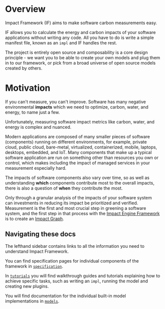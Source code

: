 # Overview

Impact Framework (IF) aims to make software carbon measurements easy.

IF allows you to calculate the energy and carbon impacts of your software applications without writing any code. All you have to do is write a simple manifest file, known as an `impl` and IF handles the rest.

The project is entirely open source and composability is a core design principle - we want you to be able to create your own models and plug them in to our framework, or pick from a broad universe of open source models created by others.

# Motivation

If you can't measure, you can't improve. Software has many negative environmental **impacts** which we need to optimize, carbon, water, and energy, to name just a few.

Unfortunately, measuring software impact metrics like carbon, water, and energy is complex and nuanced. 

Modern applications are composed of many smaller pieces of software (components) running on different environments, for example, private cloud, public cloud, bare-metal, virtualized, containerized, mobile, laptops, desktops, embedded, and IoT. Many components that make up a typical software application are run on something other than resources you own or control, which makes including the impact of managed services in your measurement especially hard.  

The impacts of software components also vary over time, so as well as understanding **which** components contribute most to the overall impacts, there is also a question of **when** they contribute the most.

Only through a granular analysis of the impacts of your software system can investments in reducing its impact be prioritized and verified. Measurement is the first and most crucial step in greening a software system, and the first step in that process with the [Impact Engine Framework](./04-specification/impact-engine-framework.md) is to create an [Impact Graph](./04-specification/impact-graph.md).

## Navigating these docs

The lefthand sidebar contains links to all the information you need to understand Impact Framework. 

You can find specification pages for individual components of the framework in [`specification`](./specification/). 

In [`tutorials`](./tutorials) you will find walkthrough guides and tutorials explaining how to achieve specific tasks, such as writing an `impl`, running the model and creating new plugins. 

You will find documentation for the individual built-in model implementations in [`models`](./models/).

